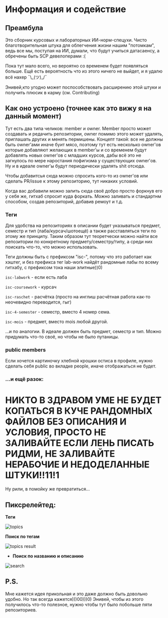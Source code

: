 # Информация и содействие

## Преамбула

Это сборник курсовых и лабораторных ИИ-норм-спецухи. Чисто благотворительная штука для облегчения жизни нашим "потомкам", ведь все мы, поступая на ИИ, думали, что будут учиться датасаенсу, а обречены быть SCP девелоперами :(

Пока тут мало всего, но вероятно со временем будет появляться больше. Ещё есть вероятность что из этого ничего не выйдет, и я удалю всё нахер ¯\\\_(ツ)_/¯

Энивей,кто угодно может поспособствовать расширению этой штуки и получить плюсик в карму (см. Contributing)

## Как оно устроено (точнее как это вижу я на данный момент)

Тут есть два типа челиков: member и owner. Member просто может создавать и редачить репозитории, owner помимо этого может удалять, приглашать других и менять пермишены. Концепт такой: все не должны быть owner'ами иначе буит мясо, поэтому тут есть несколько owner'ов которые добавляют желающих в member'ы и со временем будут добавлять новых owner'ов с младших курсов, дабы всё это не загнулось по мере наростания пофигизма у существующих owner'ов. Ну и в идеале owner'ы будут периодически удалять shit отсюда.

Чтобы добавитсья сюда можно спросить кого-то из owner'ов или сделать PR/issue к этому репозиторию, тут никаких условий.

Когда вас добавили можно залить сюда своё добро просто форкнув его у себя же, гитхаб спросит куда форкать. Можно заливать и стандартнм способом, создав репозиторий, добавив ремоут и т.д.

### Теги

Для удобства на репозиториях в описании будет указываться предмет, семестр и тип (лаба/курсач/шотоещё) а также расставляться теги по этому же принципу. Таким образом тут теоретчески можно найти все репозитории по конкретному предмету/семестру/типу, а среди них поискать что-то, что можно использовать.

Теги должны быть с префиксом "isc-", потому что это работает как хэштег, и без префикса тег lab-work найдёт рандомные лабы по всему гитхабу, с префиксом тока наши элитные))0)

```isc-labwork``` - если есть лаба

```isc-coursework``` - курсач

```isc-raschet``` - расчётка (просто на инглиш расчётная работа как-то неочевидно переводится, гыг)

```isc-4-semester``` - семестр, вместо 4 номер сема.

```isc-mois``` - предмет, вместо mois любой другой.

...и по аналогии. В идеале должен быть предмет, семестр и тип. Можно придумать что-то своё, но чтобы не было путаницы.

### public members

Если хочется картиночку хлебной крошки остиса в профиле, нужно сделать себя public во вкладке people, иначе отображаться не будет.

### ...и ещё разок:

# НИКТО В ЗДРАВОМ УМЕ НЕ БУДЕТ КОПАТЬСЯ В КУЧЕ РАНДОМНЫХ ФАЙЛОВ БЕЗ ОПИСАНИЯ И УСЛОВИЯ, ПРОСТО НЕ ЗАЛИВАЙТЕ ЕСЛИ ЛЕНЬ ПИСАТЬ РИДМИ, НЕ ЗАЛИВАЙТЕ НЕРАБОЧИЕ И НЕДОДЕЛАННЫЕ ШТУКИ!!11!1
Ну рили, в помойку же превратиться...

## Пиксрелейтед:

**Теги**

![topics](https://github.com/iit-students-charity/info-and-contributing/raw/master/topics.png "Теги")

**Поиск по тегам**

![topics result](https://github.com/iit-students-charity/info-and-contributing/raw/master/topics_result.png "Поиск по тегам")

* **Поиск по названию и описанию**

![search](https://github.com/iit-students-charity/info-and-contributing/raw/master/search.png "Поиск по названию/описанию")

## P.S.

Мне кажется идея прикольная и это даже должно быть довольно удобно. Но так всегда кажется)))00)))0) Энивей, чтобы из этого получилось что-то полезное, нужно чтобы тут было побольше пяти репозиториев.
